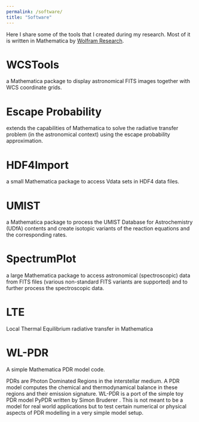 ```yaml
---
permalink: /software/
title: "Software"
---
```


Here I share some of the tools that I created during my research. Most of it is written in Mathematica by  [Wolfram Research](https://www.wolfram.com).

# WCSTools

[<i class="fab fa-github"></i>](https://github.com/markusroellig/WCSTools2)  a Mathematica package to display astronomical FITS images together with WCS coordinate grids.

# Escape Probability

[<i class="fab fa-github"></i>](https://github.com/markusroellig/EscapeProbability) extends the capabilities of Mathematica to solve the radiative transfer problem (in the astronomical context) using the escape probability approximation.

# HDF4Import

[<i class="fab fa-github"></i>](https://github.com/markusroellig/HDF4) a small Mathematica package to access Vdata sets in HDF4 data files.

# UMIST

[<i class="fab fa-github"></i>](https://github.com/markusroellig/UMIST) a Mathematica package to  process the UMIST Database for Astrochemistry (UDfA) contents and create isotopic variants of the reaction equations and the corresponding rates.

# SpectrumPlot

[<i class="fab fa-github"></i>](https://github.com/markusroellig/SpectrumPlot)  a large Mathematica package to  access astronomical (spectroscopic) data from FITS files (various non-standard FITS variants are supported) and to further process the spectroscopic data.

# LTE

[<i class="fab fa-github"></i>](https://github.com/markusroellig/LTE) Local Thermal Equilibrium radiative transfer in Mathematica

# WL-PDR

[<i class="fab fa-github"></i>](https://github.com/markusroellig/WL-PDR) A simple Mathematica PDR model code.

PDRs are Photon Dominated Regions in the interstellar medium. A PDR model computes the chemical and thermodynamical balance in these regions and their emission signature. WL-PDR is a port of the simple toy PDR model PyPDR written by Simon Bruderer [<i class="fas fa-code"></i>](http://www.mpe.mpg.de/~simonbr/research_pypdr/). This is not meant to be a model for real world applications but to test certain numerical or physical aspects of PDR modelling in a very simple model setup.
